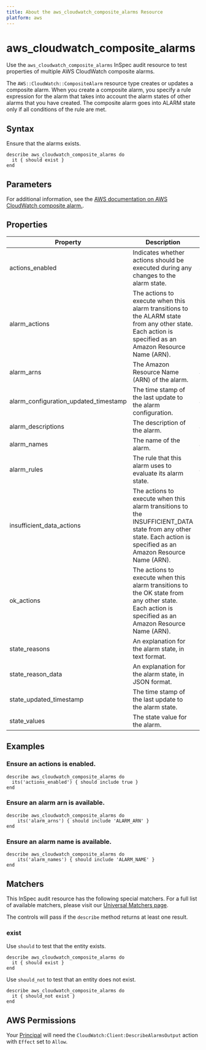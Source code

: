 ```yaml
---
title: About the aws_cloudwatch_composite_alarms Resource
platform: aws
---
```


# aws_cloudwatch_composite_alarms

Use the `aws_cloudwatch_composite_alarms` InSpec audit resource to test properties of multiple AWS CloudWatch composite alarms.

The `AWS::CloudWatch::CompositeAlarm` resource type creates or updates a composite alarm. When you create a composite alarm, you specify a rule expression for the alarm that takes into account the alarm states of other alarms that you have created. The composite alarm goes into ALARM state only if all conditions of the rule are met.

## Syntax

Ensure that the alarms exists.

    describe aws_cloudwatch_composite_alarms do
      it { should exist }
    end

## Parameters

For additional information, see the [AWS documentation on AWS CloudWatch composite alarm.](https://docs.aws.amazon.com/AWSCloudFormation/latest/UserGuide/aws-resource-cloudwatch-compositealarm.html).

## Properties

| Property | Description | Field |
| --- | --- | --- |
| actions_enabled | Indicates whether actions should be executed during any changes to the alarm state. | actions_enabled |
| alarm_actions | The actions to execute when this alarm transitions to the ALARM state from any other state. Each action is specified as an Amazon Resource Name (ARN). | alarm_actions |
| alarm_arns | The Amazon Resource Name (ARN) of the alarm. | alarm_arn |
| alarm_configuration_updated_timestamp | The time stamp of the last update to the alarm configuration. | alarm_configuration_updated_timestamp |
| alarm_descriptions | The description of the alarm. | alarm_description |
| alarm_names | The name of the alarm. | alarm_name |
| alarm_rules | The rule that this alarm uses to evaluate its alarm state. | alarm_rule |
| insufficient_data_actions | The actions to execute when this alarm transitions to the INSUFFICIENT_DATA state from any other state. Each action is specified as an Amazon Resource Name (ARN). | insufficient_data_actions |
| ok_actions | The actions to execute when this alarm transitions to the OK state from any other state. Each action is specified as an Amazon Resource Name (ARN). | ok_actions |
| state_reasons | An explanation for the alarm state, in text format. | state_reason |
| state_reason_data | An explanation for the alarm state, in JSON format. | state_reason_data |
| state_updated_timestamp | The time stamp of the last update to the alarm state. | state_updated_timestamp |
| state_values | The state value for the alarm. | state_value |

## Examples

### Ensure an actions is enabled.

    describe aws_cloudwatch_composite_alarms do
      its('actions_enabled') { should include true }
    end

### Ensure an alarm arn is available.

    describe aws_cloudwatch_composite_alarms do
        its('alarm_arns') { should include 'ALARM_ARN' }
    end

### Ensure an alarm name is available.

    describe aws_cloudwatch_composite_alarms do
        its('alarm_names') { should include 'ALARM_NAME' }
    end

## Matchers

This InSpec audit resource has the following special matchers. For a full list of available matchers, please visit our [Universal Matchers page](https://www.inspec.io/docs/reference/matchers/).

The controls will pass if the `describe` method returns at least one result.

### exist

Use `should` to test that the entity exists.

    describe aws_cloudwatch_composite_alarms do
      it { should exist }
    end

Use `should_not` to test that an entity does not exist.

    describe aws_cloudwatch_composite_alarms do
      it { should_not exist }
    end

## AWS Permissions

Your [Principal](https://docs.aws.amazon.com/IAM/latest/UserGuide/intro-structure.html#intro-structure-principal) will need the `CloudWatch:Client:DescribeAlarmsOutput` action with `Effect` set to `Allow`.